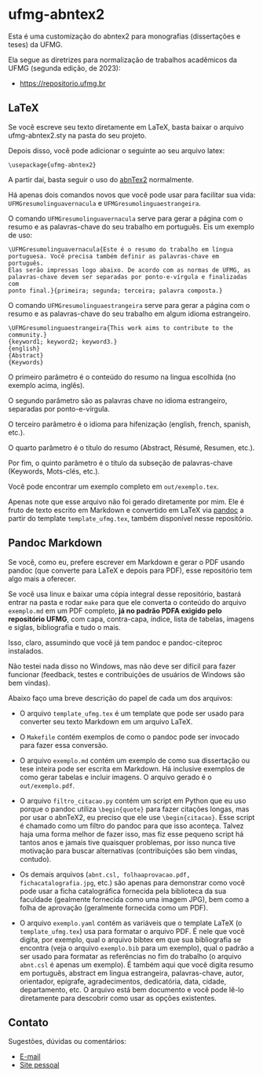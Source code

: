 # ufmg-abntex2

Esta é uma customização do abntex2 para monografias (dissertações e teses) da UFMG.

Ela segue as diretrizes para normalização de trabalhos acadêmicos da UFMG (segunda edição, de 2023):

- https://repositorio.ufmg.br

## LaTeX

Se você escreve seu texto diretamente em LaTeX, basta baixar o arquivo ufmg-abntex2.sty na pasta do seu projeto.

Depois disso, você pode adicionar o seguinte ao seu arquivo latex:


    \usepackage{ufmg-abntex2}


A partir daí, basta seguir o uso do [abnTex2](https://github.com/abntex/abntex2) normalmente.

Há apenas dois comandos novos que você pode usar para facilitar sua vida: `UFMGresumolinguavernacula` e `UFMGresumolinguaestrangeira`.

O comando `UFMGresumolinguavernacula` serve para gerar a página com o resumo e as palavras-chave do seu trabalho em português.
Eis um exemplo de uso:

    \UFMGresumolinguavernacula{Este é o resumo do trabalho em língua
    portuguesa. Você precisa também definir as palavras-chave em português.
    Elas serão impressas logo abaixo. De acordo com as normas de UFMG, as
    palavras-chave devem ser separadas por ponto-e-vírgula e finalizadas com
    ponto final.}{primeira; segunda; terceira; palavra composta.}

O comando `UFMGresumolinguaestrangeira` serve para gerar a página com o resumo e as palavras-chave do seu trabalho em algum idioma estrangeiro.

    \UFMGresumolinguaestrangeira{This work aims to contribute to the community.}
    {keyword1; keyword2; keyword3.}
    {english}
    {Abstract}
    {Keywords}

O primeiro parâmetro é o conteúdo do resumo na lingua escolhida (no exemplo acima, inglês).

O segundo parâmetro são as palavras chave no idioma estrangeiro, separadas por ponto-e-vírgula.

O terceiro parâmetro é o idioma para hifenização (english, french, spanish, etc.).

O quarto parâmetro é o título do resumo (Abstract, Résumé, Resumen, etc.).

Por fim, o quinto parâmetro é o título da subseção de palavras-chave (Keywords, Mots-clés, etc.).

Você pode encontrar um exemplo completo em `out/exemplo.tex`.

Apenas note que esse arquivo não foi gerado diretamente por mim.
Ele é fruto de texto escrito em Markdown e convertido em LaTeX via [pandoc](https://www.pandoc.org) a partir do template `template_ufmg.tex`, também disponível nesse repositório.

## Pandoc Markdown 

Se você, como eu, prefere escrever em Markdown e gerar o PDF usando pandoc (que converte para LaTeX e depois para PDF), esse repositório tem algo mais a oferecer.

Se você usa linux e baixar uma cópia integral desse repositório, bastará entrar na pasta e rodar `make` para que ele converta o conteúdo do arquivo `exemplo.md` em um PDF completo, **já no padrão PDFA exigido pelo repositório UFMG**, com capa, contra-capa, índice, lista de tabelas, imagens e siglas, bibliografia e tudo o mais.

Isso, claro, assumindo que você já tem pandoc e pandoc-citeproc instalados.

Não testei nada disso no Windows, mas não deve ser difícil para fazer funcionar (feedback, testes e contribuições de usuários de Windows são bem vindas).

Abaixo faço uma breve descrição do papel de cada um dos arquivos:

- O arquivo `template_ufmg.tex` é um template que pode ser usado para converter seu texto Markdown em um arquivo LaTeX.

- O `Makefile` contém exemplos de como o pandoc pode ser invocado para fazer essa conversão.

- O arquivo `exemplo.md` contém um exemplo de como sua dissertação ou tese inteira pode ser escrita em Markdown. Há inclusive exemplos de como gerar tabelas e incluir imagens. O arquivo gerado é o `out/exemplo.pdf`.

- O arquivo `filtro_citacao.py` contém um script em Python que eu uso porque o pandoc utiliza `\begin{quote}` para fazer citações longas, mas por usar o abnTeX2, eu preciso que ele use `\begin{citacao}`. Esse script é chamado como um filtro do pandoc para que isso aconteça. Talvez haja uma forma melhor de fazer isso, mas fiz esse pequeno script há tantos anos e jamais tive quaisquer problemas, por isso nunca tive motivação para buscar alternativas (contribuições são bem vindas, contudo).

- Os demais arquivos (`abnt.csl, folhaaprovacao.pdf, fichacatalografia.jpg`, etc.) são apenas para demonstrar como você pode usar a ficha catalográfica fornecida pela biblioteca da sua faculdade (gealmente fornecida como uma imagem JPG), bem como a folha de aprovação (geralmente fornecida como um PDF).

- O arquivo `exemplo.yaml` contém as variáveis que o template LaTeX (o `template_ufmg.tex`) usa para formatar o arquivo PDF. É nele que você digita, por exemplo, qual o arquivo bibtex em que sua bibliografia se encontra (veja o arquivo `exemplo.bib` para um exemplo), qual o padrão a ser usado para formatar as referências no fim do trabalho (o arquivo `abnt.csl` é apenas um exemplo). É também aqui que você digita resumo em português, abstract em lingua estrangeira, palavras-chave, autor, orientador, epígrafe, agradecimentos, dedicatória, data, cidade, departamento, etc. O arquivo está bem documento e você pode lê-lo diretamente para descobrir como usar as opções existentes.

## Contato

Sugestões, dúvidas ou comentários:

+ [E-mail](mailto:carlos@cbarth.me)
+ [Site pessoal](https://cbarth.me)
